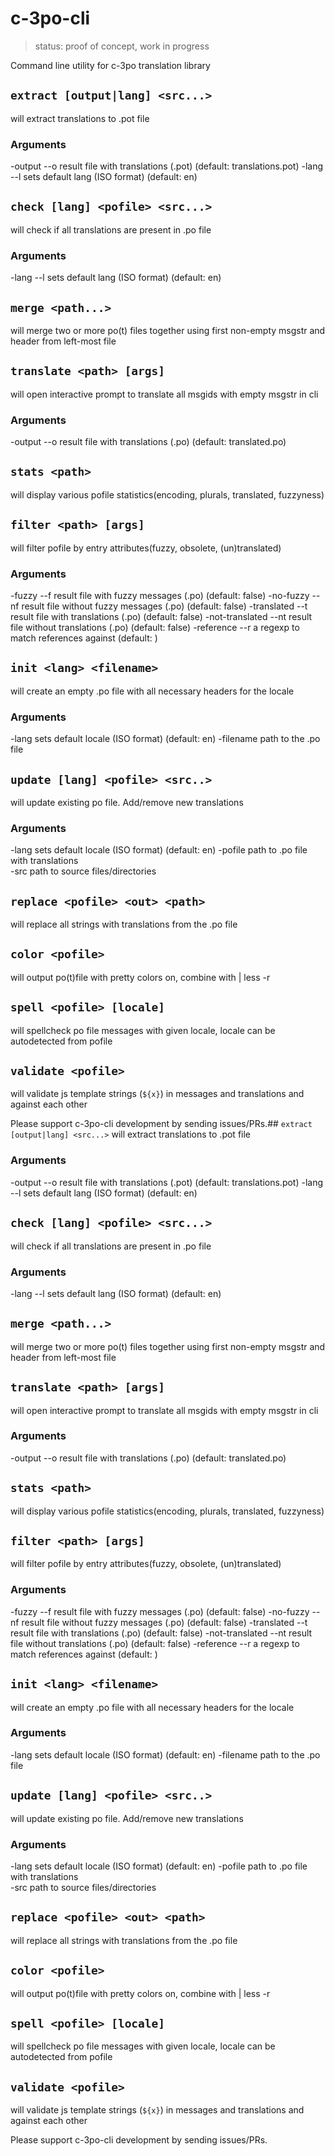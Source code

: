 # c-3po-cli

> status: proof of concept, work in progress

Command line utility for c-3po translation library

## `extract [output|lang] <src...>`
will extract translations to .pot file
### Arguments
-output  --o   result file with translations (.pot)  (default: translations.pot)
-lang  --l   sets default lang (ISO format)  (default: en)


## `check [lang] <pofile> <src...>`
will check if all translations are present in .po file
### Arguments
-lang  --l   sets default lang (ISO format)  (default: en)


## `merge <path...>`
will merge two or more po(t) files together using first non-empty msgstr and header from left-most file


## `translate <path> [args]`
will open interactive prompt to translate all msgids with empty msgstr in cli
### Arguments
-output  --o   result file with translations (.po)  (default: translated.po)


## `stats <path>`
will display various pofile statistics(encoding, plurals, translated, fuzzyness)


## `filter <path> [args]`
will filter pofile by entry attributes(fuzzy, obsolete, (un)translated)
### Arguments
-fuzzy  --f   result file with fuzzy messages (.po)  (default: false)
-no-fuzzy  --nf   result file without fuzzy messages (.po)  (default: false)
-translated  --t   result file with translations (.po)  (default: false)
-not-translated  --nt   result file without translations (.po)  (default: false)
-reference  --r   a regexp to match references against  (default: )


## `init <lang> <filename>`
will create an empty .po file with all necessary headers for the locale
### Arguments
-lang   sets default locale (ISO format)  (default: en)
-filename   path to the .po file  


## `update [lang] <pofile> <src..>`
will update existing po file. Add/remove new translations
### Arguments
-lang   sets default locale (ISO format)  (default: en)
-pofile   path to .po file with translations  
-src   path to source files/directories  


## `replace <pofile> <out> <path>`
will replace all strings with translations from the .po file


## `color <pofile>`
will output po(t)file with pretty colors on, combine with | less -r


## `spell <pofile> [locale]`
will spellcheck po file messages with given locale, locale can be autodetected from pofile


## `validate <pofile>`
will validate js template strings (`${x}`) in messages and translations and against each other


<!--- END COMMANDS --->

Please support c-3po-cli development by sending issues/PRs.## `extract [output|lang] <src...>`
will extract translations to .pot file
### Arguments
-output  --o   result file with translations (.pot)  (default: translations.pot)
-lang  --l   sets default lang (ISO format)  (default: en)


## `check [lang] <pofile> <src...>`
will check if all translations are present in .po file
### Arguments
-lang  --l   sets default lang (ISO format)  (default: en)


## `merge <path...>`
will merge two or more po(t) files together using first non-empty msgstr and header from left-most file


## `translate <path> [args]`
will open interactive prompt to translate all msgids with empty msgstr in cli
### Arguments
-output  --o   result file with translations (.po)  (default: translated.po)


## `stats <path>`
will display various pofile statistics(encoding, plurals, translated, fuzzyness)


## `filter <path> [args]`
will filter pofile by entry attributes(fuzzy, obsolete, (un)translated)
### Arguments
-fuzzy  --f   result file with fuzzy messages (.po)  (default: false)
-no-fuzzy  --nf   result file without fuzzy messages (.po)  (default: false)
-translated  --t   result file with translations (.po)  (default: false)
-not-translated  --nt   result file without translations (.po)  (default: false)
-reference  --r   a regexp to match references against  (default: )


## `init <lang> <filename>`
will create an empty .po file with all necessary headers for the locale
### Arguments
-lang   sets default locale (ISO format)  (default: en)
-filename   path to the .po file  


## `update [lang] <pofile> <src..>`
will update existing po file. Add/remove new translations
### Arguments
-lang   sets default locale (ISO format)  (default: en)
-pofile   path to .po file with translations  
-src   path to source files/directories  


## `replace <pofile> <out> <path>`
will replace all strings with translations from the .po file


## `color <pofile>`
will output po(t)file with pretty colors on, combine with | less -r


## `spell <pofile> [locale]`
will spellcheck po file messages with given locale, locale can be autodetected from pofile


## `validate <pofile>`
will validate js template strings (`${x}`) in messages and translations and against each other


<!--- END COMMANDS --->

Please support c-3po-cli development by sending issues/PRs.
